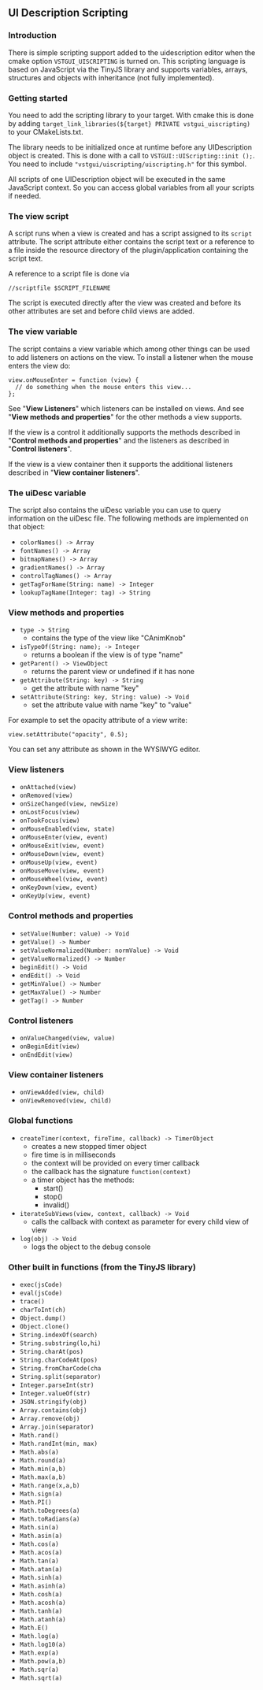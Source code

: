 ## UI Description Scripting

### Introduction

There is simple scripting support added to the uidescription editor when the cmake 
option `VSTGUI_UISCRIPTING` is turned on.
This scripting language is based on JavaScript via the TinyJS library and supports 
variables, arrays, structures and objects with inheritance (not fully implemented).

### Getting started

You need to add the scripting library to your target. With cmake this is done by adding
`target_link_libraries(${target} PRIVATE vstgui_uiscripting)` to your CMakeLists.txt.

The library needs to be initialized once at runtime before any UIDescription object is created. 
This is done with a call to `VSTGUI::UIScripting::init ();`. You need to include 
`"vstgui/uiscripting/uiscripting.h"` for this symbol.

All scripts of one UIDescription object will be executed in the same JavaScript context. So you
can access global variables from all your scripts if needed.

### The view script

A script runs when a view is created and has a script assigned to its `script` attribute.
The script attribute either contains the script text or a reference to a file inside
the resource directory of the plugin/application containing the script text.

A reference to a script file is done via 

	//scriptfile $SCRIPT_FILENAME

The script is executed directly after the view was created and before its other attributes are set and before child views are added.

### The **view** variable

The script contains a view variable which among other things can be used to add listeners on actions on the view.
To install a listener when the mouse enters the view do:

	view.onMouseEnter = function (view) {
	  // do something when the mouse enters this view...
	};

See "**View Listeners**" which listeners can be installed on views.
And see "**View methods and properties**" for the other methods a view supports.

If the view is a control it additionally supports the methods described in "**Control methods and properties**"
and the listeners as described in "**Control listeners**".

If the view is a view container then it supports the additional listeners described in "**View container listeners**".

### The **uiDesc** variable

The script also contains the uiDesc variable you can use to query information on the uiDesc file.
The following methods are implemented on that object:
- `colorNames() -> Array`
- `fontNames() -> Array`
- `bitmapNames() -> Array`
- `gradientNames() -> Array`
- `controlTagNames() -> Array`
- `getTagForName(String: name) -> Integer`
- `lookupTagName(Integer: tag) -> String`


### View methods and properties

- `type -> String`
	- contains the type of the view like "CAnimKnob"
- `isTypeOf(String: name); -> Integer`
	- returns a boolean if the view is of type "name"
- `getParent() -> ViewObject`
	- returns the parent view or undefined if it has none
- `getAttribute(String: key) -> String`
	- get the attribute with name "key"
- `setAttribute(String: key, String: value) -> Void`
	- set the attribute value with name "key" to "value"

For example to set the opacity attribute of a view write:

	view.setAttribute("opacity", 0.5);

You can set any attribute as shown in the WYSIWYG editor.

### View listeners

- `onAttached(view)`
- `onRemoved(view)`
- `onSizeChanged(view, newSize)`
- `onLostFocus(view)`
- `onTookFocus(view)`
- `onMouseEnabled(view, state)`
- `onMouseEnter(view, event)`
- `onMouseExit(view, event)`
- `onMouseDown(view, event)`
- `onMouseUp(view, event)`
- `onMouseMove(view, event)`
- `onMouseWheel(view, event)`
- `onKeyDown(view, event)`
- `onKeyUp(view, event)`

### Control methods and properties

- `setValue(Number: value) -> Void`
- `getValue() -> Number`
- `setValueNormalized(Number: normValue) -> Void`
- `getValueNormalized() -> Number`
- `beginEdit() -> Void`
- `endEdit() -> Void`
- `getMinValue() -> Number`
- `getMaxValue() -> Number`
- `getTag() -> Number`

### Control listeners
- `onValueChanged(view, value)`
- `onBeginEdit(view)`
- `onEndEdit(view)`

### View container listeners
- `onViewAdded(view, child)`
- `onViewRemoved(view, child)`

### Global functions

- `createTimer(context, fireTime, callback) -> TimerObject`
	- creates a new stopped timer object
	- fire time is in milliseconds
	- the context will be provided on every timer callback
	- the callback has the signature `function(context)`
	- a timer object has the methods:
		- start()
		- stop()
		- invalid()
- `iterateSubViews(view, context, callback) -> Void`
	- calls the callback with context as parameter for every child view of view
- `log(obj) -> Void`
	- logs the object to the debug console

### Other built in functions (from the TinyJS library)

- `exec(jsCode)`
- `eval(jsCode)`
- `trace()`
- `charToInt(ch)`
- `Object.dump()`
- `Object.clone()`
- `String.indexOf(search)`
- `String.substring(lo,hi)`
- `String.charAt(pos)`
- `String.charCodeAt(pos)`
- `String.fromCharCode(cha`
- `String.split(separator)`
- `Integer.parseInt(str)`
- `Integer.valueOf(str)`
- `JSON.stringify(obj)`
- `Array.contains(obj)`
- `Array.remove(obj)`
- `Array.join(separator)`
- `Math.rand()`
- `Math.randInt(min, max)`
- `Math.abs(a)`
- `Math.round(a)`
- `Math.min(a,b)`
- `Math.max(a,b)`
- `Math.range(x,a,b)`
- `Math.sign(a)`
- `Math.PI()`
- `Math.toDegrees(a)`
- `Math.toRadians(a)`
- `Math.sin(a)`
- `Math.asin(a)`
- `Math.cos(a)`
- `Math.acos(a)`
- `Math.tan(a)`
- `Math.atan(a)`
- `Math.sinh(a)`
- `Math.asinh(a)`
- `Math.cosh(a)`
- `Math.acosh(a)`
- `Math.tanh(a)`
- `Math.atanh(a)`
- `Math.E()`
- `Math.log(a)`
- `Math.log10(a)`
- `Math.exp(a)`
- `Math.pow(a,b)`
- `Math.sqr(a)`
- `Math.sqrt(a)`
